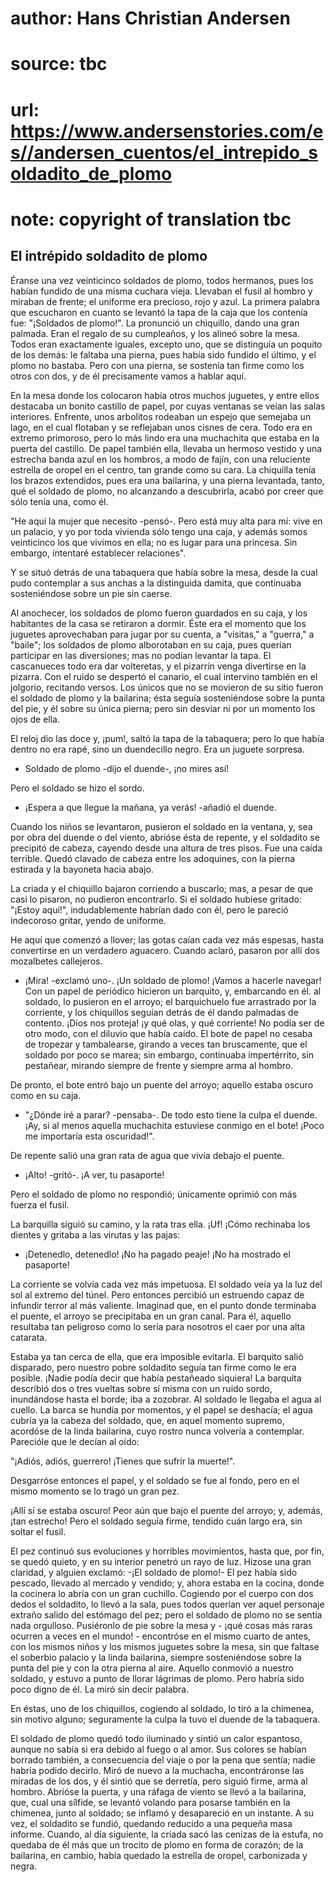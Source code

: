 # author: Hans Christian Andersen
# source: tbc
# url: https://www.andersenstories.com/es//andersen_cuentos/el_intrepido_soldadito_de_plomo
# note: copyright of translation tbc

## El intrépido soldadito de plomo 

Éranse una vez veinticinco soldados de plomo, todos hermanos, pues los
habían fundido de una misma cuchara vieja. Llevaban el fusil al hombro y
miraban de frente; el uniforme era precioso, rojo y azul. La primera
palabra que escucharon en cuanto se levantó la tapa de la caja que los
contenía fue: "¡Soldados de plomo!". La pronunció un chiquillo, dando
una gran palmada. Eran el regalo de su cumpleaños, y los alineó sobre la
mesa. Todos eran exactamente iguales, excepto uno, que se distinguía un
poquito de los demás: le faltaba una pierna, pues había sido fundido el
último, y el plomo no bastaba. Pero con una pierna, se sostenía tan
firme como los otros con dos, y de él precisamente vamos a hablar aquí.

En la mesa donde los colocaron había otros muchos juguetes, y entre
ellos destacaba un bonito castillo de papel, por cuyas ventanas se veían
las salas interiores. Enfrente, unos arbolitos rodeaban un espejo que
semejaba un lago, en el cual flotaban y se reflejaban unos cisnes de
cera. Todo era en extremo primoroso, pero lo más lindo era una
muchachita que estaba en la puerta del castillo. De papel también ella,
llevaba un hermoso vestido y una estrecha banda azul en los hombros, a
modo de fajín, con una reluciente estrella de oropel en el centro, tan
grande como su cara. La chiquilla tenía los brazos extendidos, pues era
una bailarina, y una pierna levantada, tanto, qué el soldado de plomo,
no alcanzando a descubrirla, acabó por creer que sólo tenía una, como
él.

"He aquí la mujer que necesito -pensó-. Pero está muy alta para mí:
vive en un palacio, y yo por toda vivienda sólo tengo una caja, y además
somos veinticinco los que vivimos en ella; no es lugar para una
princesa. Sin embargo, intentaré establecer relaciones".

Y se situó detrás de una tabaquera que había sobre la mesa, desde la
cual pudo contemplar a sus anchas a la distinguida damita, que
continuaba sosteniéndose sobre un pie sin caerse.

Al anochecer, los soldados de plomo fueron guardados en su caja, y los
habitantes de la casa se retiraron a dormir. Éste era el momento que los
juguetes aprovechaban para jugar por su cuenta, a "visitas," a
"guerra," a "baile"; los soldados de plomo alborotaban en su caja,
pues querían participar en las diversiones; mas no podían levantar la
tapa. El cascanueces todo era dar volteretas, y el pizarrín venga
divertirse en la pizarra. Con el ruido se despertó el canario, el cual
intervino también en el jolgorio, recitando versos. Los únicos que no se
movieron de su sitio fueron el soldado de plomo y la bailarina; ésta
seguía sosteniéndose sobre la punta del pie, y él sobre su única pierna;
pero sin desviar ni por un momento los ojos de ella.

El reloj dio las doce y, ¡pum!, saltó la tapa de la tabaquera; pero lo
que había dentro no era rapé, sino un duendecillo negro. Era un juguete
sorpresa.

- Soldado de plomo -dijo el duende-, ¡no mires así!

Pero el soldado se hizo el sordo.

- ¡Espera a que llegue la mañana, ya verás! -añadió el duende.

Cuando los niños se levantaron, pusieron el soldado en la ventana, y,
sea por obra del duende o del viento, abrióse ésta de repente, y el
soldadito se precipitó de cabeza, cayendo desde una altura de tres
pisos. Fue una caída terrible. Quedó clavado de cabeza entre los
adoquines, con la pierna estirada y la bayoneta hacia abajo.

La criada y el chiquillo bajaron corriendo a buscarlo; mas, a pesar de
que casi lo pisaron, no pudieron encontrarlo. Si el soldado hubiese
gritado: "¡Estoy aquí!", indudablemente habrían dado con él, pero le
pareció indecoroso gritar, yendo de uniforme.

He aquí que comenzó a llover; las gotas caían cada vez más espesas,
hasta convertirse en un verdadero aguacero. Cuando aclaró, pasaron por
allí dos mozalbetes callejeros.

- ¡Mira! -exclamó uno-. ¡Un soldado de plomo! ¡Vamos a hacerle navegar!
Con un papel de periódico hicieron un barquito, y, embarcando en él. al
soldado, lo pusieron en el arroyo; el barquichuelo fue arrastrado por la
corriente, y los chiquillos seguían detrás de él dando palmadas de
contento. ¡Dios nos proteja! ¡y qué olas, y qué corriente! No podía ser
de otro modo, con el diluvio que había caído. El bote de papel no cesaba
de tropezar y tambalearse, girando a veces tan bruscamente, que el
soldado por poco se marea; sin embargo, continuaba impertérrito, sin
pestañear, mirando siempre de frente y siempre arma al hombro.

De pronto, el bote entró bajo un puente del arroyo; aquello estaba
oscuro como en su caja.

- "¿Dónde iré a parar? -pensaba-. De todo esto tiene la culpa el
duende. ¡Ay, si al menos aquella muchachita estuviese conmigo en el
bote! ¡Poco me importaría esta oscuridad!".

De repente salió una gran rata de agua que vivía debajo el puente.

- ¡Alto! -gritó-. ¡A ver, tu pasaporte!

Pero el soldado de plomo no respondió; únicamente oprimió con más fuerza
el fusil.

La barquilla siguió su camino, y la rata tras ella. ¡Uf! ¡Cómo rechinaba
los dientes y gritaba a las virutas y las pajas:

- ¡Detenedlo, detenedlo! ¡No ha pagado peaje! ¡No ha mostrado el
pasaporte!

La corriente se volvía cada vez más impetuosa. El soldado veía ya la luz
del sol al extremo del túnel. Pero entonces percibió un estruendo capaz
de infundir terror al más valiente. Imaginad que, en el punto donde
terminaba el puente, el arroyo se precipitaba en un gran canal. Para él,
aquello resultaba tan peligroso como lo sería para nosotros el caer por
una alta catarata.

Estaba ya tan cerca de ella, que era imposible evitarla. El barquito
salió disparado, pero nuestro pobre soldadito seguía tan firme como le
era posible. ¡Nadie podía decir que había pestañeado siquiera! La
barquita describió dos o tres vueltas sobre sí misma con un ruido sordo,
inundándose hasta el borde; iba a zozobrar. Al soldado le llegaba el
agua al cuello. La barca se hundía por momentos, y el papel se deshacía;
el agua cubría ya la cabeza del soldado, que, en aquel momento supremo,
acordóse de la linda bailarina, cuyo rostro nunca volvería a contemplar.
Parecióle que le decían al oído:

"¡Adiós, adiós, guerrero! ¡Tienes que sufrir la muerte!".

Desgarróse entonces el papel, y el soldado se fue al fondo, pero en el
mismo momento se lo tragó un gran pez.

¡Allí sí se estaba oscuro! Peor aún que bajo el puente del arroyo; y,
además, ¡tan estrecho! Pero el soldado seguía firme, tendido cuán largo
era, sin soltar el fusil.

El pez continuó sus evoluciones y horribles movimientos, hasta que, por
fin, se quedó quieto, y en su interior penetró un rayo de luz. Hizose
una gran claridad, y alguien exclamó: -¡El soldado de plomo!- El pez
había sido pescado, llevado al mercado y vendido; y, ahora estaba en la
cocina, donde la cocinera lo abría con un gran cuchillo. Cogiendo por el
cuerpo con dos dedos el soldadito, lo llevó a la sala, pues todos
querían ver aquel personaje extraño salido del estómago del pez; pero el
soldado de plomo no se sentía nada orgulloso. Pusiéronlo de pie sobre la
mesa y - ¡qué cosas más raras ocurren a veces en el mundo! - encontróse
en el mismo cuarto de antes, con los mismos niños y los mismos juguetes
sobre la mesa, sin que faltase el soberbio palacio y la linda bailarina,
siempre sosteniéndose sobre la punta del pie y con la otra pierna al
aire. Aquello conmovió a nuestro soldado, y estuvo a punto de llorar
lágrimas de plomo. Pero habría sido poco digno de él. La miró sin decir
palabra.

En éstas, uno de los chiquillos, cogiendo al soldado, lo tiró a la
chimenea, sin motivo alguno; seguramente la culpa la tuvo el duende de
la tabaquera.

El soldado de plomo quedó todo iluminado y sintió un calor espantoso,
aunque no sabía si era debido al fuego o al amor. Sus colores se habían
borrado también, a consecuencia del viaje o por la pena que sentía;
nadie habría podido decirlo. Miró de nuevo a la muchacha, encontráronse
las miradas de los dos, y él sintió que se derretía, pero siguió firme,
arma al hombro. Abrióse la puerta, y una ráfaga de viento se llevó a la
bailarina, que, cual una sílfide, se levantó volando para posarse
también en la chimenea, junto al soldado; se inflamó y desapareció en un
instante. A su vez, el soldadito se fundió, quedando reducido a una
pequeña masa informe. Cuando, al día siguiente, la criada sacó las
cenizas de la estufa, no quedaba de él más que un trocito de plomo en
forma de corazón; de la bailarina, en cambio, había quedado la estrella
de oropel, carbonizada y negra.
